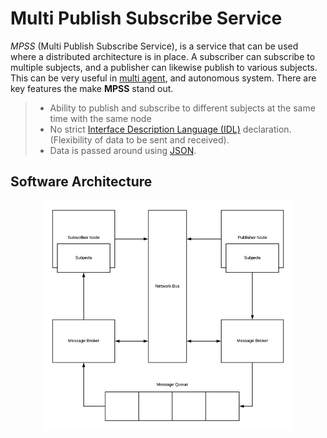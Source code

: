 # Multi Publish Subscribe Service

_MPSS_ (Multi Publish Subscribe Service), is a service that can be used where a distributed architecture is in place.
A subscriber can subscribe to multiple subjects, and a publisher can likewise publish to various subjects.
This can be very useful in [multi agent](https://en.wikipedia.org/wiki/Multi-agent_system), and autonomous system. There are key features the make __MPSS__ stand out.

> - Ability to publish and subscribe to different subjects at the same time with the same node
> - No strict [Interface Description Language (IDL)](https://en.wikipedia.org/wiki/Interface_description_language) declaration. (Flexibility of data to be sent and received).
> - Data is passed around using [JSON](https://www.json.org/json-en.html).

## Software Architecture
<p align="center">
    <img src="./software_architecture.png" width="400">
</p>